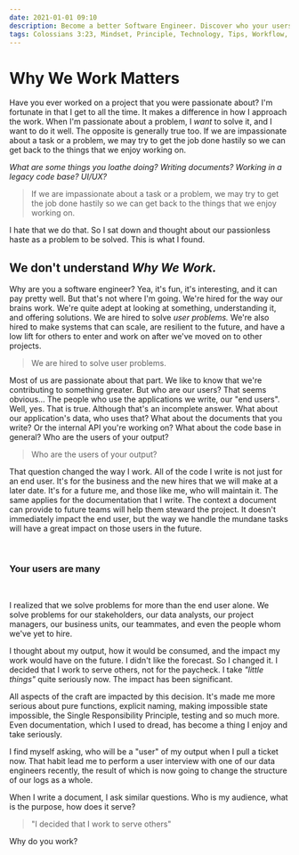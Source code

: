 ```yaml
---
date: 2021-01-01 09:10
description: Become a better Software Engineer. Discover who your users really are, then, work with purpose and be diligent even in the little things.
tags: Colossians 3:23, Mindset, Principle, Technology, Tips, Workflow,
---
```

# Why We Work Matters

Have you ever worked on a project that you were passionate about? I'm fortunate in that I get to all the time. It makes a difference in how I approach the work. When I'm passionate about a problem, I _want_ to solve it, and I want to do it well. The opposite is generally true too. If we are impassionate about a task or a problem, we may try to get the job done hastily so we can get back to the things that we enjoy working on. 

_What are some things you loathe doing? Writing documents? Working in a legacy code base? UI/UX?_

> If we are impassionate about a task or a problem, we may try to get the job done hastily so we can get back to the things that we enjoy working on. 

I hate that we do that. So I sat down and thought about our passionless haste as a problem to be solved. This is what I found.

## We don't understand _Why We Work._

Why are you a software engineer? Yea, it's fun, it's interesting, and it can pay pretty well. But that's not where I'm going. We're hired for the way our brains work. We're quite adept at looking at something, understanding it, and offering solutions. We are hired to solve _user problems._ We're also hired to make systems that can scale, are resilient to the future, and have a low lift for others to enter and work on after we've moved on to other projects. 

> We are hired to solve user problems.

Most of us are passionate about that part. We like to know that we're contributing to something greater. But who are our users? That seems obvious... The people who use the applications we write, our "end users". Well, yes. That is true. Although that's an incomplete answer. What about our application's data, who uses that? What about the documents that you write? Or the internal API you're working on? What about the code base in general? Who are the users of your output?

> Who are the users of your output?

That question changed the way I work. All of the code I write is not just for an end user. It's for the business and the new hires that we will make at a later date. It's for a future me, and those like me, who will maintain it. The same applies for the documentation that I write. The context a document can provide to future teams will help them steward the project. It doesn't immediately impact the end user, but the way we handle the mundane tasks will have a great impact on those users in the future.

<br/>

### Your users are many
<br/>

I realized that we solve problems for more than the end user alone. We solve problems for our stakeholders, our data analysts, our project managers, our business units, our teammates, and even the people whom we've yet to hire. 

I thought about my output, how it would be consumed, and the impact my work would have on the future. I didn't like the forecast. So I changed it. I decided that I work to serve others, not for the paycheck. I take _"little things"_ quite seriously now. The impact has been significant. 

All aspects of the craft are impacted by this decision. It's made me more serious about pure functions, explicit naming, making impossible state impossible, the Single Responsibility Principle, testing and so much more. Even documentation, which I used to dread, has become a thing I enjoy and take seriously. 

I find myself asking, who will be a "user" of my output when I pull a ticket now. That habit lead me to perform a user interview with one of our data engineers recently, the result of which is now going to change the structure of our logs as a whole.

When I write a document, I ask similar questions. Who is my audience, what is the purpose, how does it serve?

> "I decided that I work to serve others"

Why do you work?
